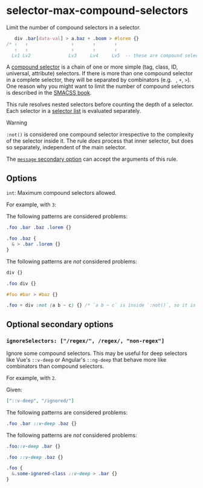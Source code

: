 # selector-max-compound-selectors

Limit the number of compound selectors in a selector.

<!-- prettier-ignore -->
```css
   div .bar[data-val] > a.baz + .boom > #lorem {}
/* ↑   ↑                ↑       ↑       ↑
   ↑   ↑                ↑       ↑       ↑
  Lv1 Lv2              Lv3     Lv4     Lv5  -- these are compound selectors */
```

A [compound selector](https://www.w3.org/TR/selectors4/#compound) is a chain of one or more simple (tag, class, ID, universal, attribute) selectors. If there is more than one compound selector in a complete selector, they will be separated by combinators (e.g. ` `, `+`, `>`). One reason why you might want to limit the number of compound selectors is described in the [SMACSS book](http://smacss.com/book/applicability).

This rule resolves nested selectors before counting the depth of a selector. Each selector in a [selector list](https://www.w3.org/TR/selectors4/#selector-list) is evaluated separately.

<!-- prettier-ignore -->
> [!WARNING]
> `:not()` is considered one compound selector irrespective to the complexity of the selector inside it. The rule _does_ process that inner selector, but does so separately, independent of the main selector.

The [`message` secondary option](../../../docs/user-guide/configure.md#message) can accept the arguments of this rule.

## Options

`int`: Maximum compound selectors allowed.

For example, with `3`:

The following patterns are considered problems:

<!-- prettier-ignore -->
```css
.foo .bar .baz .lorem {}
```

<!-- prettier-ignore -->
```css
.foo .baz {
  & > .bar .lorem {}
}
```

The following patterns are _not_ considered problems:

<!-- prettier-ignore -->
```css
div {}
```

<!-- prettier-ignore -->
```css
.foo div {}
```

<!-- prettier-ignore -->
```css
#foo #bar > #baz {}
```

<!-- prettier-ignore -->
```css
.foo + div :not (a b ~ c) {} /* `a b ~ c` is inside `:not()`, so it is evaluated separately */
```

## Optional secondary options

### `ignoreSelectors: ["/regex/", /regex/, "non-regex"]`

Ignore some compound selectors. This may be useful for deep selectors like Vue's `::v-deep` or Angular's `::ng-deep` that behave more like combinators than compound selectors.

For example, with `2`.

Given:

```json
["::v-deep", "/ignored/"]
```

The following patterns are considered problems:

<!-- prettier-ignore -->
```css
.foo .bar ::v-deep .baz {}
```

The following patterns are _not_ considered problems:

<!-- prettier-ignore -->
```css
.foo::v-deep .bar {}
```

<!-- prettier-ignore -->
```css
.foo ::v-deep .baz {}
```

<!-- prettier-ignore -->
```css
.foo {
  &.some-ignored-class ::v-deep > .bar {}
}
```

